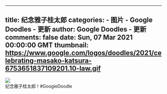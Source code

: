 
---
title: 纪念雅子桂太郎
categories: 
    - 图片
    - Google Doodles - 更新
author: Google Doodles - 更新
comments: false
date: Sun, 07 Mar 2021 00:00:00 GMT
thumbnail: https://www.google.com/logos/doodles/2021/celebrating-masako-katsura-6753651837109201.10-law.gif
---

<div>   
<img src="https://www.google.com/logos/doodles/2021/celebrating-masako-katsura-6753651837109201.10-law.gif" referrerpolicy="no-referrer"><br>纪念雅子桂太郎！#GoogleDoodle  
</div>
            